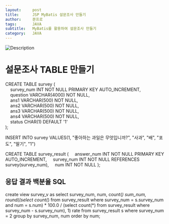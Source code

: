 ```yaml
---
layout:     post
title:      JSP MyBatis 설문조사 만들기
author:     쭌프로
tags:       JAVA
subtitle:   MyBatis를 활용하여 설문조사 만들기
category:   JAVA
---
```


<!-- Start Writing Below in Markdown -->

![Description](https://alalstjr.github.io/jjunpro.github.io/img/java_bg.png)

# 설문조사 TABLE 만들기

CREATE TABLE survey ( <br/>
&nbsp;&nbsp;&nbsp; survey_num INT NOT NULL PRIMARY KEY AUTO_INCREMENT, <br/>
&nbsp;&nbsp;&nbsp; question VARCHAR(4000) NOT NULL, <br/>
&nbsp;&nbsp;&nbsp; ans1 VARCHAR(500) NOT NULL, <br/>
&nbsp;&nbsp;&nbsp; ans2 VARCHAR(500) NOT NULL, <br/>
&nbsp;&nbsp;&nbsp; ans3 VARCHAR(500) NOT NULL, <br/>
&nbsp;&nbsp;&nbsp; ans4 VARCHAR(500) NOT NULL, <br/>
&nbsp;&nbsp;&nbsp; status CHAR(1) DEFAULT '1' <br/>
);

INSERT INTO survey VALUES(1, "좋아하는 과일은 무엇입니까?", "사과", "배", "포도", "딸기", "1")

CREATE TABLE survey_result (
&nbsp;&nbsp;&nbsp; answer_num INT NOT NULL PRIMARY KEY AUTO_INCREMENT,
&nbsp;&nbsp;&nbsp; survey_num INT NOT NULL REFERENCES survey(survey_num),
&nbsp;&nbsp;&nbsp; num INT NOT NULL
);

## 응답 결과 백분율 SQL

create view survey_v as
select survey_num, num, count(*) sum_num,
	round((select count(*) from survey_result
		where survey_num = s.survey_num and num = s.num) * 100.0 /
		(select count(*) from survey_result
		where survey_num - s.survey_num), 1) rate
from survey_result s
where survey_num = 2
group by survey_num, num
order by num;
